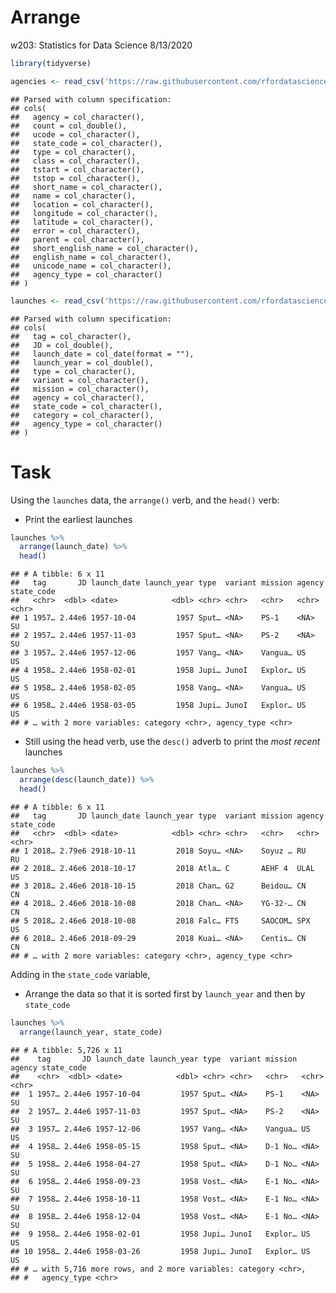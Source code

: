 Arrange
================
w203: Statistics for Data Science
8/13/2020

``` r
library(tidyverse)
```

``` r
agencies <- read_csv('https://raw.githubusercontent.com/rfordatascience/tidytuesday/master/data/2019/2019-01-15/agencies.csv')
```

    ## Parsed with column specification:
    ## cols(
    ##   agency = col_character(),
    ##   count = col_double(),
    ##   ucode = col_character(),
    ##   state_code = col_character(),
    ##   type = col_character(),
    ##   class = col_character(),
    ##   tstart = col_character(),
    ##   tstop = col_character(),
    ##   short_name = col_character(),
    ##   name = col_character(),
    ##   location = col_character(),
    ##   longitude = col_character(),
    ##   latitude = col_character(),
    ##   error = col_character(),
    ##   parent = col_character(),
    ##   short_english_name = col_character(),
    ##   english_name = col_character(),
    ##   unicode_name = col_character(),
    ##   agency_type = col_character()
    ## )

``` r
launches <- read_csv('https://raw.githubusercontent.com/rfordatascience/tidytuesday/master/data/2019/2019-01-15/launches.csv')
```

    ## Parsed with column specification:
    ## cols(
    ##   tag = col_character(),
    ##   JD = col_double(),
    ##   launch_date = col_date(format = ""),
    ##   launch_year = col_double(),
    ##   type = col_character(),
    ##   variant = col_character(),
    ##   mission = col_character(),
    ##   agency = col_character(),
    ##   state_code = col_character(),
    ##   category = col_character(),
    ##   agency_type = col_character()
    ## )

# Task

Using the `launches` data, the `arrange()` verb, and the `head()` verb:

  - Print the earliest launches

<!-- end list -->

``` r
launches %>% 
  arrange(launch_date) %>% 
  head()
```

    ## # A tibble: 6 x 11
    ##   tag       JD launch_date launch_year type  variant mission agency state_code
    ##   <chr>  <dbl> <date>            <dbl> <chr> <chr>   <chr>   <chr>  <chr>     
    ## 1 1957… 2.44e6 1957-10-04         1957 Sput… <NA>    PS-1    <NA>   SU        
    ## 2 1957… 2.44e6 1957-11-03         1957 Sput… <NA>    PS-2    <NA>   SU        
    ## 3 1957… 2.44e6 1957-12-06         1957 Vang… <NA>    Vangua… US     US        
    ## 4 1958… 2.44e6 1958-02-01         1958 Jupi… JunoI   Explor… US     US        
    ## 5 1958… 2.44e6 1958-02-05         1958 Vang… <NA>    Vangua… US     US        
    ## 6 1958… 2.44e6 1958-03-05         1958 Jupi… JunoI   Explor… US     US        
    ## # … with 2 more variables: category <chr>, agency_type <chr>

  - Still using the head verb, use the `desc()` adverb to print the
    *most recent* launches

<!-- end list -->

``` r
launches %>% 
  arrange(desc(launch_date)) %>% 
  head()
```

    ## # A tibble: 6 x 11
    ##   tag       JD launch_date launch_year type  variant mission agency state_code
    ##   <chr>  <dbl> <date>            <dbl> <chr> <chr>   <chr>   <chr>  <chr>     
    ## 1 2018… 2.79e6 2918-10-11         2018 Soyu… <NA>    Soyuz … RU     RU        
    ## 2 2018… 2.46e6 2018-10-17         2018 Atla… C       AEHF 4  ULAL   US        
    ## 3 2018… 2.46e6 2018-10-15         2018 Chan… G2      Beidou… CN     CN        
    ## 4 2018… 2.46e6 2018-10-08         2018 Chan… <NA>    YG-32-… CN     CN        
    ## 5 2018… 2.46e6 2018-10-08         2018 Falc… FT5     SAOCOM… SPX    US        
    ## 6 2018… 2.46e6 2018-09-29         2018 Kuai… <NA>    Centis… CN     CN        
    ## # … with 2 more variables: category <chr>, agency_type <chr>

Adding in the `state_code` variable,

  - Arrange the data so that it is sorted first by `launch_year` and
    then by `state_code`

<!-- end list -->

``` r
launches %>% 
  arrange(launch_year, state_code)
```

    ## # A tibble: 5,726 x 11
    ##    tag       JD launch_date launch_year type  variant mission agency state_code
    ##    <chr>  <dbl> <date>            <dbl> <chr> <chr>   <chr>   <chr>  <chr>     
    ##  1 1957… 2.44e6 1957-10-04         1957 Sput… <NA>    PS-1    <NA>   SU        
    ##  2 1957… 2.44e6 1957-11-03         1957 Sput… <NA>    PS-2    <NA>   SU        
    ##  3 1957… 2.44e6 1957-12-06         1957 Vang… <NA>    Vangua… US     US        
    ##  4 1958… 2.44e6 1958-05-15         1958 Sput… <NA>    D-1 No… <NA>   SU        
    ##  5 1958… 2.44e6 1958-04-27         1958 Sput… <NA>    D-1 No… <NA>   SU        
    ##  6 1958… 2.44e6 1958-09-23         1958 Vost… <NA>    E-1 No… <NA>   SU        
    ##  7 1958… 2.44e6 1958-10-11         1958 Vost… <NA>    E-1 No… <NA>   SU        
    ##  8 1958… 2.44e6 1958-12-04         1958 Vost… <NA>    E-1 No… <NA>   SU        
    ##  9 1958… 2.44e6 1958-02-01         1958 Jupi… JunoI   Explor… US     US        
    ## 10 1958… 2.44e6 1958-03-26         1958 Jupi… JunoI   Explor… US     US        
    ## # … with 5,716 more rows, and 2 more variables: category <chr>,
    ## #   agency_type <chr>
